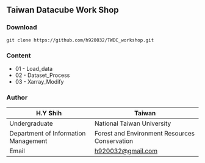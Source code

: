 ## Taiwan Datacube Work Shop

### Download
	git clone https://github.com/h920032/TWDC_workshop.git

### Content
* 01 - Load_data
* 02 - Dataset_Process
* 03 - Xarray_Modify

### Author
|H.Y Shih|Taiwan
|---|---
|Undergraduate | National Taiwan University
|Department of Information Management|Forest and Environment Resources Conservation
|Email|h920032@gmail.com|
